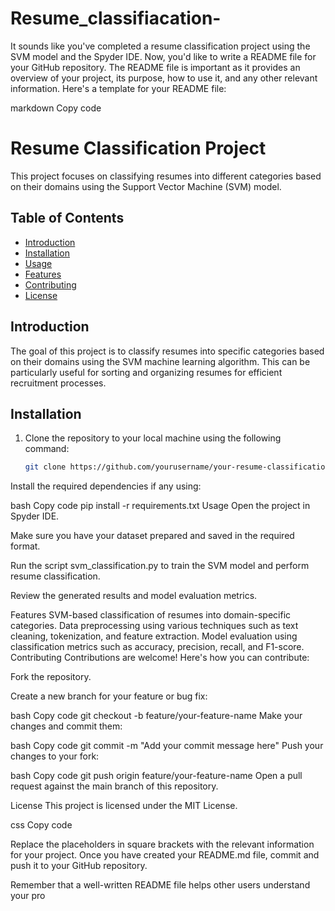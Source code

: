 # Resume_classifiacation-
It sounds like you've completed a resume classification project using the SVM model and the Spyder IDE. Now, you'd like to write a README file for your GitHub repository. The README file is important as it provides an overview of your project, its purpose, how to use it, and any other relevant information. Here's a template for your README file:

markdown
Copy code
# Resume Classification Project

This project focuses on classifying resumes into different categories based on their domains using the Support Vector Machine (SVM) model.

## Table of Contents

- [Introduction](#introduction)
- [Installation](#installation)
- [Usage](#usage)
- [Features](#features)
- [Contributing](#contributing)
- [License](#license)

## Introduction

The goal of this project is to classify resumes into specific categories based on their domains using the SVM machine learning algorithm. This can be particularly useful for sorting and organizing resumes for efficient recruitment processes.

## Installation

1. Clone the repository to your local machine using the following command:

   ```bash
   git clone https://github.com/yourusername/your-resume-classification-repo.git
Install the required dependencies if any using:

bash
Copy code
pip install -r requirements.txt
Usage
Open the project in Spyder IDE.

Make sure you have your dataset prepared and saved in the required format.

Run the script svm_classification.py to train the SVM model and perform resume classification.

Review the generated results and model evaluation metrics.

Features
SVM-based classification of resumes into domain-specific categories.
Data preprocessing using various techniques such as text cleaning, tokenization, and feature extraction.
Model evaluation using classification metrics such as accuracy, precision, recall, and F1-score.
Contributing
Contributions are welcome! Here's how you can contribute:

Fork the repository.

Create a new branch for your feature or bug fix:

bash
Copy code
git checkout -b feature/your-feature-name
Make your changes and commit them:

bash
Copy code
git commit -m "Add your commit message here"
Push your changes to your fork:

bash
Copy code
git push origin feature/your-feature-name
Open a pull request against the main branch of this repository.

License
This project is licensed under the MIT License.

css
Copy code

Replace the placeholders in square brackets with the relevant information for your project. Once you have created your README.md file, commit and push it to your GitHub repository.

Remember that a well-written README file helps other users understand your pro
